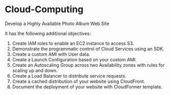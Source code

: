 # Cloud-Computing
Develop a Highly Available Photo Album Web Site


It has the following additional objectives:
1. Create IAM roles to enable an EC2 instance to access S3.
2. Demonstrate the programmatic control of Cloud Services using an SDK.
3. Create a custom AMI with User data.
4. Create a Launch Configuration based on your custom AMI.
5. Create an Autoscaling Group across two Availability zones with rules for scaling up and down.
6. Create a Load Balancer to distribute service requests.
7. Create a cached distribution of your website using CloudFront.
8. Document the deployment of your website with CloudFormer template.


